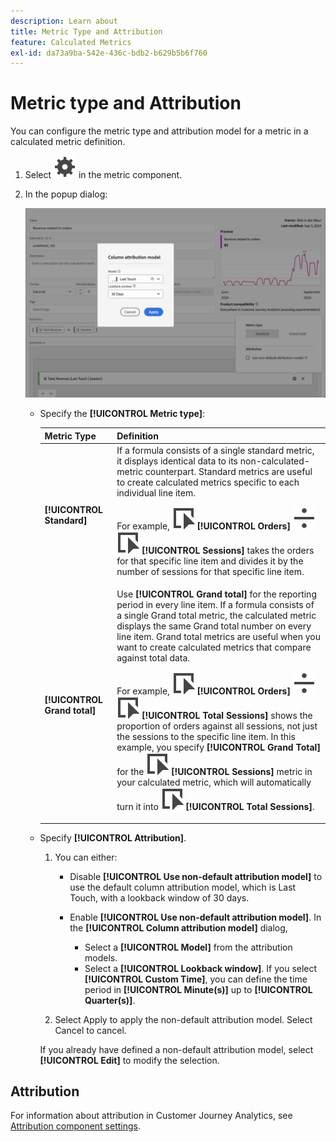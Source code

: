 ```yaml
---
description: Learn about
title: Metric Type and Attribution
feature: Calculated Metrics
exl-id: da73a9ba-542e-436c-bdb2-b629b5b6f760
---
```

# Metric type and Attribution

You can configure the metric type and attribution model for a metric in a calculated metric definition.

1. Select ![Setting](/help/assets/icons/Setting.svg) in the metric component.
1. In the popup dialog:

   ![Metric type and attribution](assets/cm-type-alloc.png)

   * Specify the **[!UICONTROL Metric type]**:

      |  Metric Type  | Definition  |
      |---|---|
      |  **[!UICONTROL Standard]**  | If a formula consists of a single standard metric, it displays identical data to its non-calculated-metric counterpart. Standard metrics are useful to create calculated metrics specific to each individual line item. <p>For example, ![Event](/help/assets/icons/Event.svg) **[!UICONTROL Orders]** ![Divide](/help/assets/icons/Divide.svg) ![Event](/help/assets/icons/Event.svg) **[!UICONTROL Sessions]** takes the orders for that specific line item and divides it by the number of sessions for that specific line item.  |
      |  **[!UICONTROL Grand total]**  | Use  **[!UICONTROL Grand total]** for the reporting period in every line item. If a formula consists of a single Grand total metric, the calculated metric displays the same Grand total number on every line item. Grand total metrics are useful when you want to create calculated metrics that compare against total data. <p>For example, ![Event](/help/assets/icons/Event.svg) **[!UICONTROL Orders]** ![Divide](/help/assets/icons/Divide.svg) ![Event](/help/assets/icons/Event.svg) **[!UICONTROL Total Sessions]** shows the proportion of orders against all sessions, not just the sessions to the specific line item. In this example, you specify **[!UICONTROL Grand Total]** for the ![Event](/help/assets/icons/Event.svg) **[!UICONTROL Sessions]** metric in your calculated metric, which will automatically turn it into ![Event](/help/assets/icons/Event.svg) **[!UICONTROL Total Sessions]**. |

   * Specify **[!UICONTROL Attribution]**. 

     1. You can either:

        * Disable **[!UICONTROL Use non-default attribution model]** to use the default column attribution model, which is Last Touch, with a lookback window of 30 days.
        * Enable **[!UICONTROL Use non-default attribution model]**. In the **[!UICONTROL Column attribution model]** dialog, 
       
          * Select a **[!UICONTROL Model]** from the attribution models.
          * Select a **[!UICONTROL Lookback window]**. If you select **[!UICONTROL Custom Time]**, you can define the time period in **[!UICONTROL Minute(s)]** up to **[!UICONTROL Quarter(s)]**.

     1. Select Apply to apply the non-default attribution model. Select Cancel to cancel.

     If you already have defined a non-default attribution model, select **[!UICONTROL Edit]** to modify the selection.

## Attribution

For information about attribution in Customer Journey Analytics, see [Attribution component settings](/help/data-views/component-settings/attribution.md).
